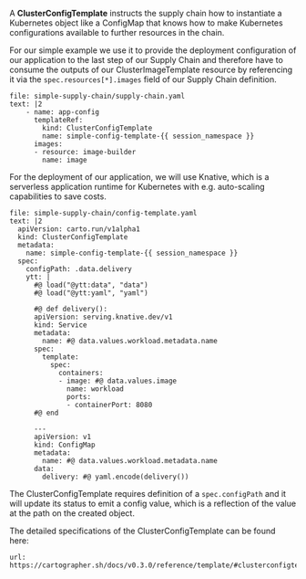 A **ClusterConfigTemplate** instructs the supply chain how to instantiate a Kubernetes object like a ConfigMap that knows how to make Kubernetes configurations available to further resources in the chain.

For our simple example we use it to provide the deployment configuration of our application to the last step of our Supply Chain and therefore have to consume the outputs of our ClusterImageTemplate resource by referencing it via the `spec.resources[*].images` field of our Supply Chain definition. 
```editor:append-lines-to-file
file: simple-supply-chain/supply-chain.yaml
text: |2
    - name: app-config
      templateRef:
        kind: ClusterConfigTemplate
        name: simple-config-template-{{ session_namespace }}
      images:
      - resource: image-builder
        name: image
```
For the deployment of our application, we will use Knative, which is a serverless application runtime for Kubernetes with e.g. auto-scaling capabilities to save costs.
```editor:append-lines-to-file
file: simple-supply-chain/config-template.yaml
text: |2
  apiVersion: carto.run/v1alpha1
  kind: ClusterConfigTemplate
  metadata:
    name: simple-config-template-{{ session_namespace }}
  spec:
    configPath: .data.delivery
    ytt: |
      #@ load("@ytt:data", "data")
      #@ load("@ytt:yaml", "yaml")

      #@ def delivery():
      apiVersion: serving.knative.dev/v1
      kind: Service
      metadata:
        name: #@ data.values.workload.metadata.name
      spec:
        template: 
          spec:
            containers:
            - image: #@ data.values.image
              name: workload
              ports:
              - containerPort: 8080
      #@ end

      ---
      apiVersion: v1
      kind: ConfigMap
      metadata:
        name: #@ data.values.workload.metadata.name
      data:
        delivery: #@ yaml.encode(delivery())
```
The ClusterConfigTemplate requires definition of a `spec.configPath` and it will update its status to emit a config value, which is a reflection of the value at the path on the created object. 

The detailed specifications of the ClusterConfigTemplate can be found here: 
```dashboard:open-url
url: https://cartographer.sh/docs/v0.3.0/reference/template/#clusterconfigtemplate
```
